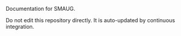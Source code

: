 Documentation for SMAUG.

Do not edit this repository directly. It is auto-updated by continuous integration.
